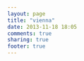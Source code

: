 ```yaml
---
layout: page
title: "vienna"
date: 2013-11-18 18:05
comments: true
sharing: true
footer: true
---
```

